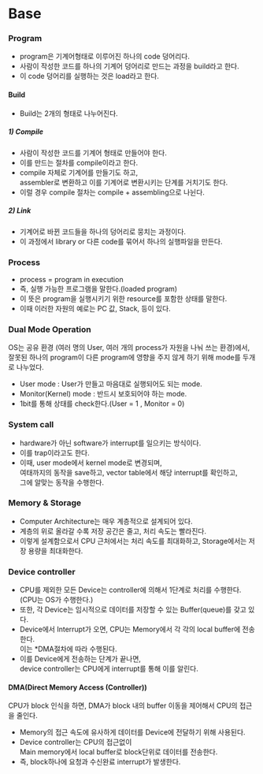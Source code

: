 # Base

### Program
- program은 기계어형태로 이루어진 하나의 code 덩어리다.
- 사람이 작성한 코드를 하나의 기계어 덩어리로 만드는 과정을 build라고 한다.
- 이 code 덩어리를 실행하는 것은 load라고 한다.

#### Build
- Build는 2개의 형태로 나누어진다.

##### 1) Compile
  - 사람이 작성한 코드를 기계어 형태로 만들어야 한다.
  - 이를 만드는 절차를 compile이라고 한다.
  - compile 자체로 기계어를 만들기도 하고,<br>
   assembler로 변환하고 이를 기계어로 변환시키는 단계를 거치기도 한다.
  - 이럴 경우 compile 절차는 compile + assembling으로 나뉜다.

##### 2) Link
 - 기계어로 바뀐 코드들을 하나의 덩어리로 뭉치는 과정이다.
 - 이 과정에서 library or 다른 code를 묶어서 하나의 실행파일을 만든다.

### Process
- process = program in execution
- 즉, 실행 가능한 프로그램을 말한다.(loaded program)
- 이 뜻은 program을 실행시키기 위한 resource를 포함한 상태를 말한다.
- 이때 이러한 자원의 예로는 PC 값, Stack, 등이 있다.

### Dual Mode Operation
OS는 공유 환경 (여러 명의 User, 여러 개의 process가 자원을 나눠 쓰는 환경)에서, <br>
잘못된 하나의 program이 다른 program에 영향을 주지 않게 하기 위해 mode를 두개로 나누었다.
- User mode : User가 만들고 마음대로 실행되어도 되는 mode.
- Monitor(Kernel) mode : 반드시 보호되어야 하는 mode.
- 1bit를 통해 상태를 check한다.(User = 1 , Monitor = 0)

### System call
- hardware가 아닌 software가 interrupt를 일으키는 방식이다.
- 이를 trap이라고도 한다.
- 이때, user mode에서 kernel mode로 변경되며,<br>
여태까지의 동작을 save하고, vector table에서 해당 interrupt를 확인하고, <br>
그에 알맞는 동작을 수행한다.

### Memory & Storage
- Computer Architecture는 매우 계층적으로 설계되어 있다.
- 계층의 위로 올라갈 수록 저장 공간은 줄고, 처리 속도는 빨라진다.
- 이렇게 설계함으로서 CPU 근처에서는 처리 속도를 최대화하고, Storage에서는 저장 용량을 최대화한다.

### Device controller
- CPU를 제외한 모든 Device는 controller에 의해서 1단계로 처리를 수행한다. <br>
(CPU는 OS가 수행한다.)
- 또한, 각 Device는 임시적으로 데이터를 저장할 수 있는 Buffer(queue)를 갖고 있다.
- Device에서 Interrupt가 오면, CPU는 Memory에서 각 각의 local buffer에 전송한다. <br>
이는 \*DMA절차에 따라 수행된다.
- 이를 Device에게 전송하는 단계가 끝나면, <br>
device controller는 CPU에게 interrupt를 통해 이를 알린다.

#### DMA(Direct Memory Access (Controller))
CPU가 block 인식을 하면, DMA가 block 내의 buffer 이동을 제어해서 CPU의 접근을 줄인다.
- Memory의 접근 속도에 유사하게 데이터를 Device에 전달하기 위해 사용된다.
- Device controller는 CPU의 접근없이 <br>
 Main memory에서 local buffer로 block단위로 데이터를 전송한다.
- 즉, block하나에 요청과 수신완료 interrupt가 발생한다.

